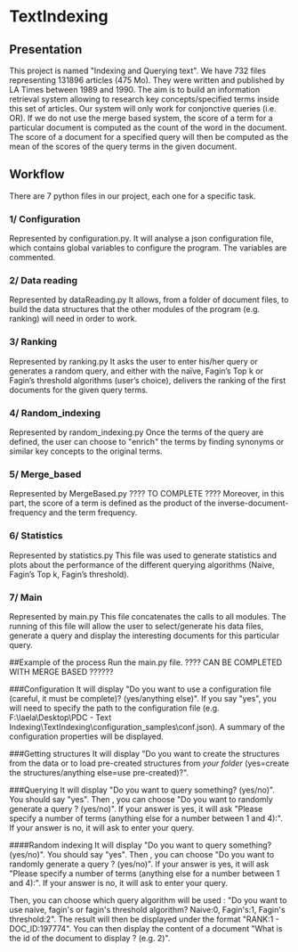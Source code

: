 # TextIndexing

## Presentation
This project is named "Indexing and Querying text". We have 732 files representing 131896 articles (475 Mo). They were written and published by LA Times between 1989 and 1990. The aim is to build an information retrieval system allowing to research key concepts/specified terms inside this set of articles. Our system will only work for conjonctive queries (i.e. OR). If we do not use the merge based system, the score of a term for a particular document is computed as the count of the word in the document. The score of a document for a specified query will then be computed as the mean of the scores of the query terms in the given document.

## Workflow
There are 7 python files in our project, each one for a specific task.
### 1/ Configuration
Represented by configuration.py. 
It will analyse a json configuration file, which contains global variables to configure the program. The variables are commented.
### 2/ Data reading
Represented by dataReading.py
It allows, from a folder of document files, to build the data structures that the other modules of the program (e.g. ranking) will need in order to work.
### 3/ Ranking
Represented by ranking.py
It asks the user to enter his/her query or generates a random query, and either with the naïve, Fagin’s Top k or Fagin’s threshold algorithms (user’s choice), delivers the ranking of the first documents for the given query terms.
### 4/ Random_indexing
Represented by random_indexing.py
Once the terms of the query are defined, the user can choose to "enrich" the terms by finding synonyms or similar key concepts to the original terms.
### 5/ Merge_based
Represented by MergeBased.py
???? TO COMPLETE ???? Moreover, in this part, the score of a term is defined as the product of the inverse-document-frequency and the term frequency.
### 6/ Statistics
Represented by statistics.py
This file was used to generate statistics and plots about the performance of the different querying algorithms (Naive, Fagin’s Top k, Fagin’s threshold).
### 7/ Main
Represented by main.py
This file concatenates the calls to all modules. The running of this file will allow the user to select/generate his data files, generate a query and display the interesting documents for this particular query.

##Example of the process
Run the main.py file. ???? CAN BE COMPLETED WITH MERGE BASED ??????

###Configuration
It will display "Do you want to use a configuration file (careful, it must be complete)?  (yes/anything else)". If you say "yes", you will need to specify the path to the configuration file (e.g. F:\laela\Desktop\PDC - Text Indexing\TextIndexing\configuration_samples\conf.json). A summary of the configuration properties will be displayed.

###Getting structures
It will display "Do you want to create the structures from the data or to load pre-created structures from *your folder* (yes=create the structures/anything else=use pre-created)?".

###Querying
It will display "Do you want to query something? (yes/no)". You should say "yes". Then , you can choose "Do you want to randomly generate a query ? (yes/no)". If your answer is yes, it will ask "Please specify a number of terms (anything else for a number between 1 and 4):". If your answer is no, it will ask to enter your query.

####Random indexing
It will display "Do you want to query something? (yes/no)". You should say "yes". Then , you can choose "Do you want to randomly generate a query ? (yes/no)". If your answer is yes, it will ask "Please specify a number of terms (anything else for a number between 1 and 4):". If your answer is no, it will ask to enter your query.

Then, you can choose which query algorithm will be used : "Do you want to use naive, fagin's or fagin's threshold algorithm? Naive:0, Fagin's:1, Fagin's threshold:2". The result will then be displayed under the format "RANK:1 - DOC_ID:197774". You can then display the content of a document "What is the id of the document to display ? (e.g. 2)".
